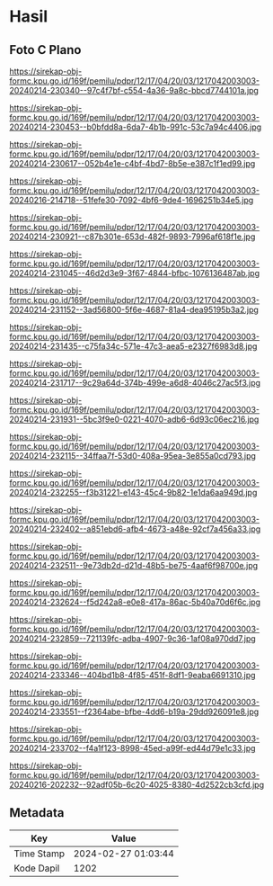 # Hasil

## Foto C Plano

https://sirekap-obj-formc.kpu.go.id/169f/pemilu/pdpr/12/17/04/20/03/1217042003003-20240214-230340--97c4f7bf-c554-4a36-9a8c-bbcd7744101a.jpg

https://sirekap-obj-formc.kpu.go.id/169f/pemilu/pdpr/12/17/04/20/03/1217042003003-20240214-230453--b0bfdd8a-6da7-4b1b-991c-53c7a94c4406.jpg

https://sirekap-obj-formc.kpu.go.id/169f/pemilu/pdpr/12/17/04/20/03/1217042003003-20240214-230617--052b4e1e-c4bf-4bd7-8b5e-e387c1f1ed99.jpg

https://sirekap-obj-formc.kpu.go.id/169f/pemilu/pdpr/12/17/04/20/03/1217042003003-20240216-214718--51fefe30-7092-4bf6-9de4-1696251b34e5.jpg

https://sirekap-obj-formc.kpu.go.id/169f/pemilu/pdpr/12/17/04/20/03/1217042003003-20240214-230921--c87b301e-653d-482f-9893-7996af618f1e.jpg

https://sirekap-obj-formc.kpu.go.id/169f/pemilu/pdpr/12/17/04/20/03/1217042003003-20240214-231045--46d2d3e9-3f67-4844-bfbc-1076136487ab.jpg

https://sirekap-obj-formc.kpu.go.id/169f/pemilu/pdpr/12/17/04/20/03/1217042003003-20240214-231152--3ad56800-5f6e-4687-81a4-dea95195b3a2.jpg

https://sirekap-obj-formc.kpu.go.id/169f/pemilu/pdpr/12/17/04/20/03/1217042003003-20240214-231435--c75fa34c-571e-47c3-aea5-e2327f6983d8.jpg

https://sirekap-obj-formc.kpu.go.id/169f/pemilu/pdpr/12/17/04/20/03/1217042003003-20240214-231717--9c29a64d-374b-499e-a6d8-4046c27ac5f3.jpg

https://sirekap-obj-formc.kpu.go.id/169f/pemilu/pdpr/12/17/04/20/03/1217042003003-20240214-231931--5bc3f9e0-0221-4070-adb6-6d93c06ec216.jpg

https://sirekap-obj-formc.kpu.go.id/169f/pemilu/pdpr/12/17/04/20/03/1217042003003-20240214-232115--34ffaa7f-53d0-408a-95ea-3e855a0cd793.jpg

https://sirekap-obj-formc.kpu.go.id/169f/pemilu/pdpr/12/17/04/20/03/1217042003003-20240214-232255--f3b31221-e143-45c4-9b82-1e1da6aa949d.jpg

https://sirekap-obj-formc.kpu.go.id/169f/pemilu/pdpr/12/17/04/20/03/1217042003003-20240214-232402--a851ebd6-afb4-4673-a48e-92cf7a456a33.jpg

https://sirekap-obj-formc.kpu.go.id/169f/pemilu/pdpr/12/17/04/20/03/1217042003003-20240214-232511--9e73db2d-d21d-48b5-be75-4aaf6f98700e.jpg

https://sirekap-obj-formc.kpu.go.id/169f/pemilu/pdpr/12/17/04/20/03/1217042003003-20240214-232624--f5d242a8-e0e8-417a-86ac-5b40a70d6f6c.jpg

https://sirekap-obj-formc.kpu.go.id/169f/pemilu/pdpr/12/17/04/20/03/1217042003003-20240214-232859--721139fc-adba-4907-9c36-1af08a970dd7.jpg

https://sirekap-obj-formc.kpu.go.id/169f/pemilu/pdpr/12/17/04/20/03/1217042003003-20240214-233346--404bd1b8-4f85-451f-8df1-9eaba6691310.jpg

https://sirekap-obj-formc.kpu.go.id/169f/pemilu/pdpr/12/17/04/20/03/1217042003003-20240214-233551--f2364abe-bfbe-4dd6-b19a-29dd926091e8.jpg

https://sirekap-obj-formc.kpu.go.id/169f/pemilu/pdpr/12/17/04/20/03/1217042003003-20240214-233702--f4a1f123-8998-45ed-a99f-ed44d79e1c33.jpg

https://sirekap-obj-formc.kpu.go.id/169f/pemilu/pdpr/12/17/04/20/03/1217042003003-20240216-202232--92adf05b-6c20-4025-8380-4d2522cb3cfd.jpg


## Metadata

| Key        | Value               |
| ---------- | ------------------- |
| Time Stamp | 2024-02-27 01:03:44 |
| Kode Dapil | 1202                |



